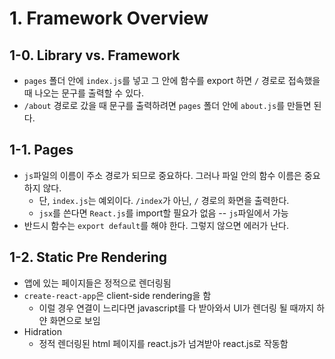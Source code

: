 # 1. Framework Overview

## 1-0. Library vs. Framework

- `pages` 폴더 안에 `index.js`를 넣고 그 안에 함수를 export 하면 `/` 경로로 접속했을 때 나오는 문구를 출력할 수 있다.
- `/about` 경로로 갔을 때 문구를 출력하려면 `pages` 폴더 안에 `about.js`를 만들면 된다.

## 1-1. Pages
- `js`파일의 이름이 주소 경로가 되므로 중요하다. 그러나 파일 안의 함수 이름은 중요하지 않다.
    - 단, `index.js`는 예외이다. `/index`가 아닌, `/` 경로의 화면을 출력한다.
    - `jsx`를 쓴다면 `React.js`를 import할 필요가 없음 -- `js`파일에서 가능
- 반드시 함수는 `export default`를 해야 한다. 그렇지 않으면 에러가 난다.

## 1-2. Static Pre Rendering
- 앱에 있는 페이지들은 정적으로 렌더링됨
- `create-react-app`은 client-side rendering을 함
    - 이럴 경우 연결이 느리다면 javascript를 다 받아와서 UI가 렌더링 될 때까지 하얀 화면으로 보임
- Hidration
    - 정적 렌더링된 html 페이지를 react.js가 넘겨받아 react.js로 작동함